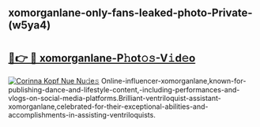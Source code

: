 ## xomorganlane-only-fans​-leaked-photo​-Private-(w5ya4)


# <h2><a href="https://mediaupload.pro?title=xomorganlane&ref=git">🔗👉 🔴 xomorganlane-P𝚑ot𝚘𝚜-V𝚒d𝚎o</a></h2>

[![Corinna Kopf Nue Nu𝚍e𝚜](https://i.imgur.com/0qMVB7G.gif)](https://mediaupload.pro?title=xomorganlane&ref=git)
Online-influencer-xomorganlane,known-for-publishing-dance-and-lifestyle-content,-including-performances-and-vlogs-on-social-media-platforms.Brilliant-ventriloquist-assistant-xomorganlane,celebrated-for-their-exceptional-abilities-and-accomplishments-in-assisting-ventriloquists.  